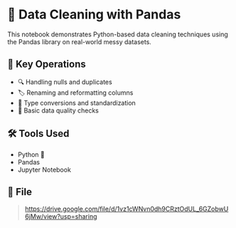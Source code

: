 # 🐼 Data Cleaning with Pandas

This notebook demonstrates Python-based data cleaning techniques using the Pandas library on real-world messy datasets.

## 🧹 Key Operations
- 🔍 Handling nulls and duplicates
- 🏷️ Renaming and reformatting columns
- 🔄 Type conversions and standardization
- 📌 Basic data quality checks

## 🛠️ Tools Used
- Python 🐍
- Pandas
- Jupyter Notebook

## 📁 File
> https://drive.google.com/file/d/1vz1cWNvn0dh9CRztOdUL_6GZobwU6jMw/view?usp=sharing
